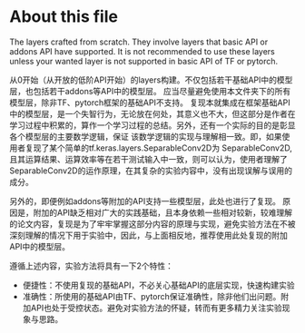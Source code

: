 # About this file
The layers crafted from scratch. They involve layers that basic API or addons API have supported.
It is not recommended to use these layers unless your wanted layer is not supported in basic API of TF or pytorch. 


从0开始（从开放的低阶API开始）的layers构建。不仅包括若干基础API中的模型层，也包括若干addons等API中的模型层。
应当尽量避免使用本文件夹下的所有模型层，除非TF、pytorch框架的基础API不支持。
复现本就集成在框架基础API中的模型层，是一个失智行为，无论放在何处，其意义也不大，但这部分是作者在学习过程中积累的，算作一个学习过程的总结。另外，还有一个实际的目的是彰显各个模型层的主要数学逻辑，保证
该数学逻辑的实现与理解相一致。即，如果使用者复现了某个简单的tf.keras.layers.SeparableConv2D为
SeparableConv2D,且其运算结果、运算效率等在若干测试输入中一致，则可以认为，使用者理解了SeparableConv2D的运作原理，在其复杂的实验内容中，没有出现误解与误用的成分。

另外的，即便例如addons等附加的API支持一些模型层，此处也进行了复现。
原因是，附加的API缺乏相对广大的实践基础，且本身依赖一些相对较新，较难理解的论文内容，复现是为了牢牢掌握这部分内容的原理与实现，避免实验方法在不被深刻理解的情况下用于实验中，因此，与上面相反地，推荐使用此处复现的附加API中的模型层。

遵循上述内容，实验方法将具有一下2个特性：
+ 便捷性：不使用复现的基础API，不必关心基础API的底层实现，快速构建实验
+ 准确性：所使用的基础API由TF、pytorch保证准确性，除非他们出问题。附加API也处于受控状态。避免对实验方法的怀疑，转而有更多精力关注实验现象与思路。